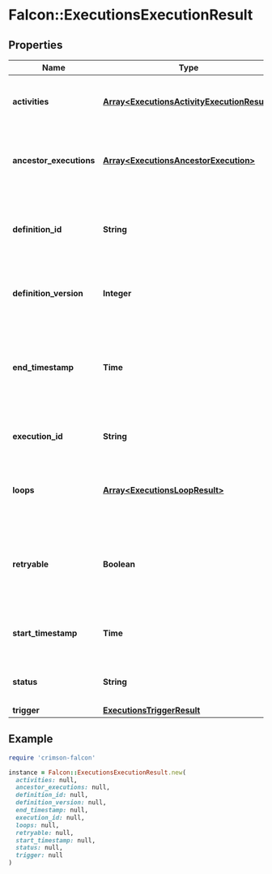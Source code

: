 # Falcon::ExecutionsExecutionResult

## Properties

| Name | Type | Description | Notes |
| ---- | ---- | ----------- | ----- |
| **activities** | [**Array&lt;ExecutionsActivityExecutionResult&gt;**](ExecutionsActivityExecutionResult.md) | Details for the result of each activity node. |  |
| **ancestor_executions** | [**Array&lt;ExecutionsAncestorExecution&gt;**](ExecutionsAncestorExecution.md) | Populated when the execution origin is from a sub model. |  |
| **definition_id** | **String** | Unique id of the workflow the execution is associated with. |  |
| **definition_version** | **Integer** | Version of the definition that executed. |  |
| **end_timestamp** | **Time** | Timestamp of when the execution completed. Only present when status is an end state. | [optional] |
| **execution_id** | **String** | Unique id generated for the execution. |  |
| **loops** | [**Array&lt;ExecutionsLoopResult&gt;**](ExecutionsLoopResult.md) | Details for the results of each loop in the workflow definition. |  |
| **retryable** | **Boolean** | A boolean value indicating whether the failed workflow execution is retryable |  |
| **start_timestamp** | **Time** | Timestamp of when the execution first started. |  |
| **status** | **String** | Overall status for the execution. |  |
| **trigger** | [**ExecutionsTriggerResult**](ExecutionsTriggerResult.md) |  |  |

## Example

```ruby
require 'crimson-falcon'

instance = Falcon::ExecutionsExecutionResult.new(
  activities: null,
  ancestor_executions: null,
  definition_id: null,
  definition_version: null,
  end_timestamp: null,
  execution_id: null,
  loops: null,
  retryable: null,
  start_timestamp: null,
  status: null,
  trigger: null
)
```

